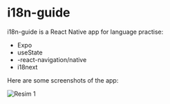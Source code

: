 # i18n-guide

i18n-guide is a React Native  app for language practise:


- Expo
- useState
- -react-navigation/native
- i18next




  

Here are some screenshots  of the app:

![Resim 1]([url=https://hizliresim.com/i8qxy66][img]https://i.hizliresim.com/i8qxy66.png[/img][/url])

